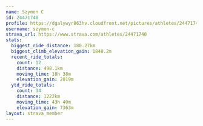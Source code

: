 ```yaml
---
name: Szymon C
id: 24471740
profile: https://dgalywyr863hv.cloudfront.net/pictures/athletes/24471740/7213253/3/large.jpg
username: szymon-c
strava_url: https://www.strava.com/athletes/24471740
stats:
  biggest_ride_distance: 180.27km
  biggest_climb_elevation_gain: 1848.2m
  recent_ride_totals:
    count: 12
    distance: 498.1km
    moving_time: 18h 38m
    elevation_gain: 2019m
  ytd_ride_totals:
    count: 34
    distance: 1222km
    moving_time: 43h 40m
    elevation_gain: 7363m
layout: strava_member
--- 
```


